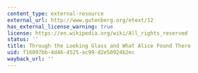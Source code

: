```yaml
---
content_type: external-resource
external_url: http://www.gutenberg.org/etext/12
has_external_license_warning: true
license: https://en.wikipedia.org/wiki/All_rights_reserved
status: ''
title: Through the Looking Glass and What Alice Found There
uid: f16097bb-4d46-4525-ac99-d2e50924b2ec
wayback_url: ''
---
```

